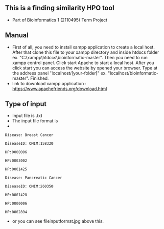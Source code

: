 ## This is a finding similarity HPO tool
- Part of Bioinformatics 1 (2110495) Term Project
## Manual
- First of all, you need to install xampp application to create a local host. After that clone this file to your xampp directory and inside htdocs folder ex. "C:\xampp\htdocs\bioinformatic-master". Then you need to run xampp control panel. Click start Apache to start a local host. After you click start you can access the website by opened your browser. Type at the address panel "localhost/[your-folder]" ex. "localhost/bioinformatic-master". Finished.
- link to download xampp application : https://www.apachefriends.org/download.html
## Type of input
- Input file is .txt
- The input file format is 
-

    Disease: Breast Cancer

    DiseaseID: OMIM:158320
    
    HP:0000006
    
    HP:0003002
    
    HP:0001425
 
    Disease: Pancreatic Cancer
    
    DiseaseID: OMIM:260350
    
    HP:0001428
    
    HP:0000006
    
    HP:0002894

- or you can see fileinputformat.jpg above this.
